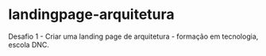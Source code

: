 # landingpage-arquitetura
Desafio 1 - Criar uma landing page de arquitetura - formação em tecnologia, escola DNC. 
